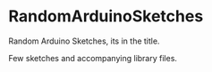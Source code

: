 # RandomArduinoSketches
Random Arduino Sketches, its in the title.

Few sketches and accompanying library files.
